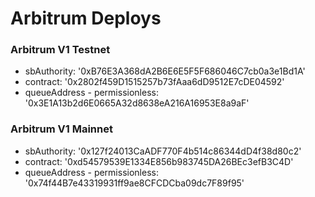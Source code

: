 # Arbitrum Deploys
  
 ### Arbitrum V1 Testnet
- sbAuthority: '0xB76E3A368dA2B6E6E5F5F686046C7cb0a3e1Bd1A'
- contract: '0x2802f459D1515257b73fAaa6dD9512E7cDE04592'
- queueAddress - permissionless: '0x3E1A13b2d6E0665A32d8638eA216A16953E8a9aF'

### Arbitrum V1 Mainnet 
- sbAuthority: '0x127f24013CaADF770F4b514c86344dD4f38d80c2'
- contract: '0xd54579539E1334E856b983745DA26BEc3efB3C4D'
- queueAddress - permissionless: '0x74f44B7e43319931ff9ae8CFCDCba09dc7F89f95'
